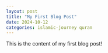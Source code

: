 ```yaml
---
layout: post
title: "My First Blog Post"
date: 2024-10-12
categories: islamic-journey quran
---
```


This is the content of my first blog post!
